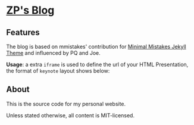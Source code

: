 # [ZP's Blog](ZPdesu.github.io)

<!-- [![Build Status](https://travis-ci.org/hijiangtao/hijiangtao.github.io.svg?branch=master)](https://travis-ci.org/hijiangtao/hijiangtao.github.io) -->

## Features

The blog is based on mmistakes' contribution for [Minimal Mistakes Jekyll Theme](https://github.com/mmistakes/minimal-mistakes) and influenced by PQ and Joe.

**Usage**: a extra `iframe` is used to define the url of your HTML Presentation, the format of `keynote` layout shows below: 


## About
This is the source code for my personal website.

Unless stated otherwise, all content is MIT-licensed.
